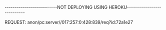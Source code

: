 --------------------------NOT DEPLOYING USING HEROKU---------------------------





REQUEST: anon/pc:server//017:257:0:428:839/req?id:72a1e27
